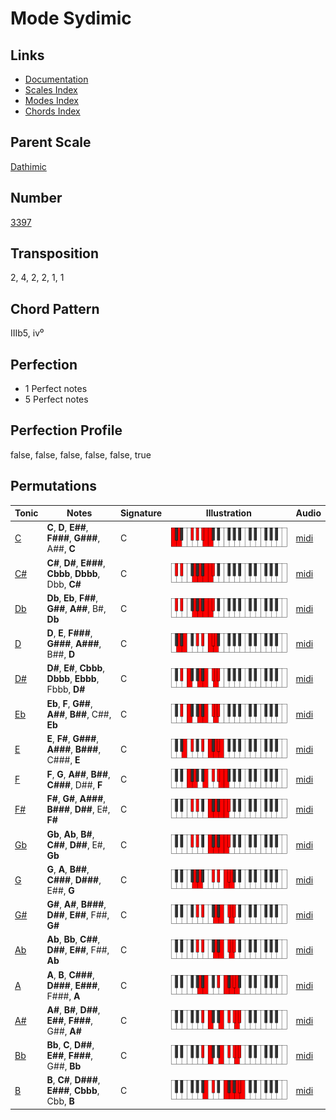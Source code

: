 # Mode Sydimic

## Links

- [Documentation](README.md)
- [Scales Index](Scales.md)
- [Modes Index](Modes.md)
- [Chords Index](Chords.md)

## Parent Scale

[Dathimic](ScaleDathimic.md)

## Number

[3397](https://ianring.com/musictheory/scales/3397)

## Transposition

2, 4, 2, 2, 1, 1

## Chord Pattern

IIIb5, iv⁰

## Perfection

- 1 Perfect notes
- 5 Perfect notes

## Perfection Profile

false, false, false, false, false, true

## Permutations

| Tonic | Notes | Signature | Illustration | Audio |
|-------|-------|-----------|--------------|-------|
| [C](ModeCNaturalSydimic.md) | **C**, **D**, **E##**, **F###**, **G###**, A##, **C** | C | ![CNaturalSydimic](ModeCNaturalSydimic.png) | [midi](https://github.com/edipermadi/music/blob/main/docs/ModeCNaturalSydimic.mid?raw=true) |
| [C#](ModeCSharpSydimic.md) | **C#**, **D#**, **E###**, **Cbbb**, **Dbbb**, Dbb, **C#** | C | ![CSharpSydimic](ModeCSharpSydimic.png) | [midi](https://github.com/edipermadi/music/blob/main/docs/ModeCSharpSydimic.mid?raw=true) |
| [Db](ModeDFlatSydimic.md) | **Db**, **Eb**, **F##**, **G##**, **A##**, B#, **Db** | C | ![DFlatSydimic](ModeDFlatSydimic.png) | [midi](https://github.com/edipermadi/music/blob/main/docs/ModeDFlatSydimic.mid?raw=true) |
| [D](ModeDNaturalSydimic.md) | **D**, **E**, **F###**, **G###**, **A###**, B##, **D** | C | ![DNaturalSydimic](ModeDNaturalSydimic.png) | [midi](https://github.com/edipermadi/music/blob/main/docs/ModeDNaturalSydimic.mid?raw=true) |
| [D#](ModeDSharpSydimic.md) | **D#**, **E#**, **Cbbb**, **Dbbb**, **Ebbb**, Fbbb, **D#** | C | ![DSharpSydimic](ModeDSharpSydimic.png) | [midi](https://github.com/edipermadi/music/blob/main/docs/ModeDSharpSydimic.mid?raw=true) |
| [Eb](ModeEFlatSydimic.md) | **Eb**, **F**, **G##**, **A##**, **B##**, C##, **Eb** | C | ![EFlatSydimic](ModeEFlatSydimic.png) | [midi](https://github.com/edipermadi/music/blob/main/docs/ModeEFlatSydimic.mid?raw=true) |
| [E](ModeENaturalSydimic.md) | **E**, **F#**, **G###**, **A###**, **B###**, C###, **E** | C | ![ENaturalSydimic](ModeENaturalSydimic.png) | [midi](https://github.com/edipermadi/music/blob/main/docs/ModeENaturalSydimic.mid?raw=true) |
| [F](ModeFNaturalSydimic.md) | **F**, **G**, **A##**, **B##**, **C###**, D##, **F** | C | ![FNaturalSydimic](ModeFNaturalSydimic.png) | [midi](https://github.com/edipermadi/music/blob/main/docs/ModeFNaturalSydimic.mid?raw=true) |
| [F#](ModeFSharpSydimic.md) | **F#**, **G#**, **A###**, **B###**, **D##**, E#, **F#** | C | ![FSharpSydimic](ModeFSharpSydimic.png) | [midi](https://github.com/edipermadi/music/blob/main/docs/ModeFSharpSydimic.mid?raw=true) |
| [Gb](ModeGFlatSydimic.md) | **Gb**, **Ab**, **B#**, **C##**, **D##**, E#, **Gb** | C | ![GFlatSydimic](ModeGFlatSydimic.png) | [midi](https://github.com/edipermadi/music/blob/main/docs/ModeGFlatSydimic.mid?raw=true) |
| [G](ModeGNaturalSydimic.md) | **G**, **A**, **B##**, **C###**, **D###**, E##, **G** | C | ![GNaturalSydimic](ModeGNaturalSydimic.png) | [midi](https://github.com/edipermadi/music/blob/main/docs/ModeGNaturalSydimic.mid?raw=true) |
| [G#](ModeGSharpSydimic.md) | **G#**, **A#**, **B###**, **D##**, **E##**, F##, **G#** | C | ![GSharpSydimic](ModeGSharpSydimic.png) | [midi](https://github.com/edipermadi/music/blob/main/docs/ModeGSharpSydimic.mid?raw=true) |
| [Ab](ModeAFlatSydimic.md) | **Ab**, **Bb**, **C##**, **D##**, **E##**, F##, **Ab** | C | ![AFlatSydimic](ModeAFlatSydimic.png) | [midi](https://github.com/edipermadi/music/blob/main/docs/ModeAFlatSydimic.mid?raw=true) |
| [A](ModeANaturalSydimic.md) | **A**, **B**, **C###**, **D###**, **E###**, F###, **A** | C | ![ANaturalSydimic](ModeANaturalSydimic.png) | [midi](https://github.com/edipermadi/music/blob/main/docs/ModeANaturalSydimic.mid?raw=true) |
| [A#](ModeASharpSydimic.md) | **A#**, **B#**, **D##**, **E##**, **F###**, G##, **A#** | C | ![ASharpSydimic](ModeASharpSydimic.png) | [midi](https://github.com/edipermadi/music/blob/main/docs/ModeASharpSydimic.mid?raw=true) |
| [Bb](ModeBFlatSydimic.md) | **Bb**, **C**, **D##**, **E##**, **F###**, G##, **Bb** | C | ![BFlatSydimic](ModeBFlatSydimic.png) | [midi](https://github.com/edipermadi/music/blob/main/docs/ModeBFlatSydimic.mid?raw=true) |
| [B](ModeBNaturalSydimic.md) | **B**, **C#**, **D###**, **E###**, **Cbbb**, Cbb, **B** | C | ![BNaturalSydimic](ModeBNaturalSydimic.png) | [midi](https://github.com/edipermadi/music/blob/main/docs/ModeBNaturalSydimic.mid?raw=true) |
